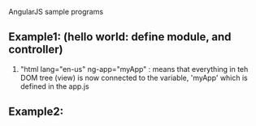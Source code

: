 AngularJS sample programs

Example1: (hello world: define module, and controller)
--------
1. "html lang="en-us" ng-app="myApp" : means that everything in teh DOM tree (view) is now connected to the variable, 'myApp'  which is defined in the app.js

Example2:
--------
